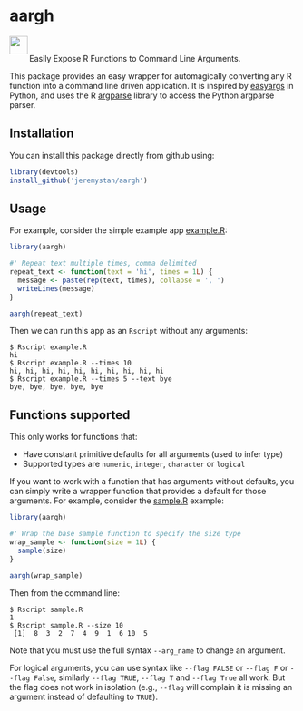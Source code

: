 # aargh

<a href="Pirate Emoji"><img src="https://www.emojirequest.com/images/PirateEmoji.jpg" align="left" height="32" width="32" ></a></br>

Easily Expose R Functions to Command Line Arguments.

This package provides an easy wrapper for automagically converting any R function into a command line driven application. It is inspired by [easyargs](https://pypi.python.org/pypi/easyargs/0.9.3) in Python, and uses the R [argparse](https://cran.r-project.org/web/packages/argparse/index.html) library to access the Python argparse parser.

## Installation

You can install this package directly from github using:

```r
library(devtools)
install_github('jeremystan/aargh')
```

## Usage

For example, consider the simple example app [example.R](/examples/example.R):

```r
library(aargh)

#' Repeat text multiple times, comma delimited
repeat_text <- function(text = 'hi', times = 1L) {
  message <- paste(rep(text, times), collapse = ', ')
  writeLines(message)
}

aargh(repeat_text)
```

Then we can run this app as an `Rscript` without any arguments:

```
$ Rscript example.R
hi
$ Rscript example.R --times 10
hi, hi, hi, hi, hi, hi, hi, hi, hi, hi
$ Rscript example.R --times 5 --text bye
bye, bye, bye, bye, bye
```

## Functions supported

This only works for functions that:

* Have constant primitive defaults for all arguments (used to infer type)
* Supported types are `numeric`, `integer`, `character` or `logical`

If you want to work with a function that has arguments without defaults, you can simply write a wrapper function that provides a default for those arguments. For example, consider the [sample.R](/examples/sample.R) example:

```r
library(aargh)

#' Wrap the base sample function to specify the size type
wrap_sample <- function(size = 1L) {
  sample(size)
}

aargh(wrap_sample)
```

Then from the command line:

```
$ Rscript sample.R
1
$ Rscript sample.R --size 10
 [1]  8  3  2  7  4  9  1  6 10  5
```

Note that you must use the full syntax `--arg_name` to change an argument.

For logical arguments, you can use syntax like `--flag FALSE` or `--flag F` or `--flag False`, similarly `--flag TRUE`, `--flag T` and `--flag True` all work. But the flag does not work in isolation (e.g., `--flag` will complain it is missing an argument instead of defaulting to `TRUE`).
